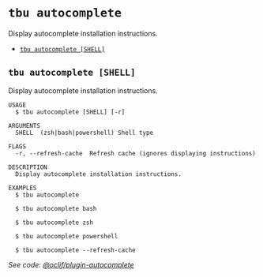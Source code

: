 `tbu autocomplete`
==================

Display autocomplete installation instructions.

* [`tbu autocomplete [SHELL]`](#tbu-autocomplete-shell)

## `tbu autocomplete [SHELL]`

Display autocomplete installation instructions.

```
USAGE
  $ tbu autocomplete [SHELL] [-r]

ARGUMENTS
  SHELL  (zsh|bash|powershell) Shell type

FLAGS
  -r, --refresh-cache  Refresh cache (ignores displaying instructions)

DESCRIPTION
  Display autocomplete installation instructions.

EXAMPLES
  $ tbu autocomplete

  $ tbu autocomplete bash

  $ tbu autocomplete zsh

  $ tbu autocomplete powershell

  $ tbu autocomplete --refresh-cache
```

_See code: [@oclif/plugin-autocomplete](https://github.com/oclif/plugin-autocomplete/blob/v3.2.22/src/commands/autocomplete/index.ts)_
